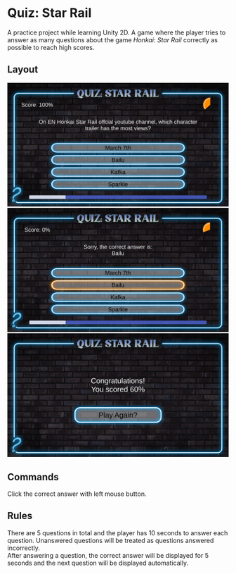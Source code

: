 # Quiz: Star Rail
A practice project while learning Unity 2D. A game where the player tries to answer as many questions about the game *Honkai: Star Rail* correctly as possible to reach high scores.

## Layout
![quiz](./Screenshots/quiz.png)  
![answer](./Screenshots/answer.png)
![end](./Screenshots/end.png)

## Commands
Click the correct answer with left mouse button.

## Rules
There are 5 questions in total and the player has 10 seconds to answer each question. Unanswered questions will be treated as questions answered incorrectly.  
After answering a question, the correct answer will be displayed for 5 seconds and the next question will be displayed automatically.